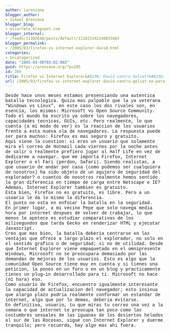 ```yaml
---
author: iarenzana
blogger_author:
- Ismael Arenzana
blogger_blog:
- micarreta.blogspot.com
blogger_internal:
- /feeds/11302648/posts/default/111025192248855883
blogger_permalink:
- /2005/03/firefox-vs-internet-explorer-david.html
categories:
- Uncategorized
date: "2005-03-08T03:02:00Z"
guid: https://arenzana.org/?p=205
id: 205
title: Firefox vs Internet Explorer&#8230; David contra Goliat?&#8230; no para todos
url: /2005/03/firefox-vs-internet-explorer-david-contra-goliat-no-para-todos/
---
```

<span style="font-family: courier new;">Desde hace unos meses estamos presenciando una autentica batalla tecnologica. Quiza mas palpable que la ya veterana &#8220;Windows vs Linux&#8221;, en este caso los dos rivales son, en esencia, los mismos: Microsoft vs Open Source Community.<br /> Todo el mundo ha escrito ya sobre los navegadores, capacidades tecnicas, GUIs, etc. Pero realmente, lo que cuenta (a mi modo de ver) es la reaccion de los usuarios frente a esta nueva ola de navegadores. La respuesta puede ser para muchos: Firefox es mas seguro y gratuito.<br /> Aqui viene la cuestion: si eres un usuario que solamente mira el correo de Hotmail cada viernes por la noche antes de salir o realmente prefiero jugar al Half Life en vez de dedicarme a navegar&#8230; que me importa Firefox, Internet Explorer o el Fari (perdon, Safari). Siendo realistas, a que usuario de andar por casa (como podemos ser cualquiera de nosotros) ha sido objeto de un agujero de seguridad del explorador? o cuantos de nosotros realmente hemos sentido la gran diferencia en tiempo de carga entre Netscape e IE?<br /> Ademas, Internet Explorer tambien es gratuito.<br /> Esta bien, Firefox no es gratuito, es libre. Pero a un usuario le da lo mismo la diferencia.<br /> El punto no esta en enfocar la batalla en la seguridad.<br /> En primer lugar, a mi vecino Pepe que solo navega media hora por internet despues de volver de trabajar, lo que menos le apetece es estudiar comparativas de los milisegundos que tarda Gecko en renderizar HTML y ejecutar Javascript.<br /> Creo que mas bien, la batalla deberia centrarse en las ventajas que ofrece a largo plazo el explorador, no solo en el sentido grafico o de seguridad; si no de utilidad. Desde que Internet Explorer viene empaquetado en el omnipresente Windows, Microsoft no se preocupara demasiado por las demandas de mejoras de los usuarios. Esto es algo que la comunidad Open Source tiene muy en cuenta y si tienes una peticion, la pones en un foro o en un blog y practicamente tienes un plug-in desarrollado para ti. Microsoft no hace (ni hara) eso.<br /> Como usuario de Firefox, encuentro igualmente interesante la capacidad de actualizacion del navegador; esto insinua que alargo plazo podria realmente conformar un estandar de internet, algo que por lo demas, deberia evitarse.<br /> En definitiva, usuario, tu que miras tu correo una vez a la semana o que internet te preocupa tan poco como las costumbres sexuales de las iguanas de los desiertos helados al sur de las Rocosas, sigue con Internet Explorer y duerme tranquilo; pero recuerda, hay algo mas ahi fuera.</p> 

<p>
  </span>
</p>